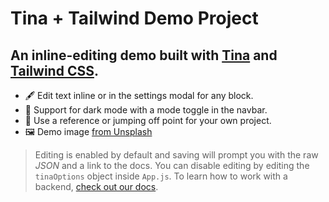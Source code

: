 # Tina + Tailwind Demo Project

## An inline-editing demo built with [Tina](https://github.com/tinacms/tinacms) and [Tailwind CSS](https://github.com/tailwindlabs/tailwindcss).

- 🖋️ Edit text inline or in the settings modal for any block.
- 🦉 Support for dark mode with a mode toggle in the navbar.
- 📓 Use a reference or jumping off point for your own project.
- 🖼️ Demo image [from Unsplash](https://unsplash.com/photos/3SfRHVfivdA)

> Editing is enabled by default and saving will prompt you with the raw _JSON_ and a link to the docs. You can disable editing by editing the `tinaOptions` object inside `App.js`. To learn how to work with a backend, [check out our docs](https://tina.io/docs/getting-started/backends/).

